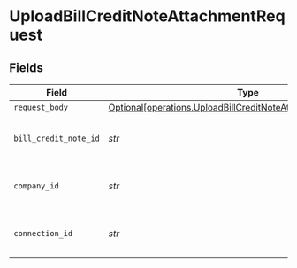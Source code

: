 # UploadBillCreditNoteAttachmentRequest


## Fields

| Field                                                                                                                                  | Type                                                                                                                                   | Required                                                                                                                               | Description                                                                                                                            | Example                                                                                                                                |
| -------------------------------------------------------------------------------------------------------------------------------------- | -------------------------------------------------------------------------------------------------------------------------------------- | -------------------------------------------------------------------------------------------------------------------------------------- | -------------------------------------------------------------------------------------------------------------------------------------- | -------------------------------------------------------------------------------------------------------------------------------------- |
| `request_body`                                                                                                                         | [Optional[operations.UploadBillCreditNoteAttachmentRequestBody]](../../models/operations/uploadbillcreditnoteattachmentrequestbody.md) | :heavy_minus_sign:                                                                                                                     | N/A                                                                                                                                    |                                                                                                                                        |
| `bill_credit_note_id`                                                                                                                  | *str*                                                                                                                                  | :heavy_check_mark:                                                                                                                     | Unique identifier for a bill credit note.                                                                                              |                                                                                                                                        |
| `company_id`                                                                                                                           | *str*                                                                                                                                  | :heavy_check_mark:                                                                                                                     | Unique identifier for a company.                                                                                                       | 8a210b68-6988-11ed-a1eb-0242ac120002                                                                                                   |
| `connection_id`                                                                                                                        | *str*                                                                                                                                  | :heavy_check_mark:                                                                                                                     | Unique identifier for a connection.                                                                                                    | 2e9d2c44-f675-40ba-8049-353bfcb5e171                                                                                                   |